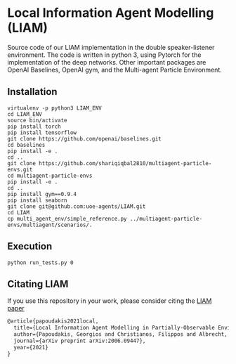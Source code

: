 # Local Information Agent Modelling (LIAM)

Source code of our LIAM implementation in the double speaker-listener environment.
The code is written in python 3, using Pytorch for the implementation of the deep networks. Other important packages are OpenAI Baselines, OpenAI gym, and the Multi-agent Particle Environment.
## Installation
```
virtualenv -p python3 LIAM_ENV
cd LIAM_ENV
source bin/activate
pip install torch
pip install tensorflow
git clone https://github.com/openai/baselines.git
cd baselines
pip install -e .
cd ..
git clone https://github.com/shariqiqbal2810/multiagent-particle-envs.git
cd multiagent-particle-envs
pip install -e .
cd ..
pip install gym==0.9.4
pip install seaborn
git clone git@github.com:uoe-agents/LIAM.git
cd LIAM
cp multi_agent_env/simple_reference.py ../multiagent-particle-envs/multiagent/scenarios/.
```
## Execution
```
python run_tests.py 0
```
## Citating LIAM

If you use this repository in your work, please consider citing the [LIAM paper](https://arxiv.org/abs/2006.09447)
```tex
@article{papoudakis2021local,
  title={Local Information Agent Modelling in Partially-Observable Environments},
  author={Papoudakis, Georgios and Christianos, Filippos and Albrecht, Stefano V},
  journal={arXiv preprint arXiv:2006.09447},
  year={2021}
}
```
